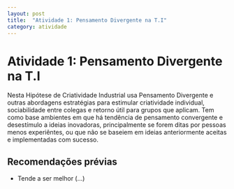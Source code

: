```yaml
---
layout: post
title:  "Atividade 1: Pensamento Divergente na T.I"
category: atividade
---
```


# Atividade 1: Pensamento Divergente na T.I
Nesta Hipótese de Criatividade Industrial usa Pensamento Divergente e outras
abordagens estratégias para estimular criatividade individual, sociabilidade
entre colegas e retorno útil para grupos que aplicam. Tem como base ambientes
em que há tendência de pensamento convergente e desestímulo a ideias inovadoras,
principalmente se forem ditas por pessoas menos experiêntes, ou que não se
baseiem em ideias anteriormente aceitas e implementadas com sucesso.

## Recomendações prévias

- Tende a ser melhor (...)
